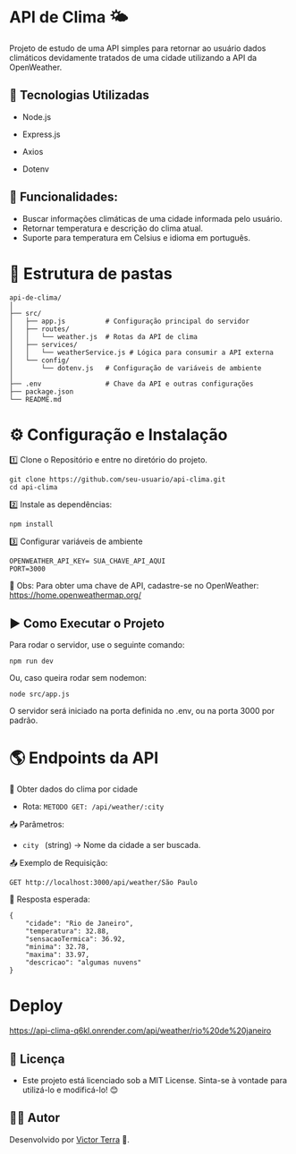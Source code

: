 # API de Clima 🌤️

Projeto de estudo de uma API simples para retornar ao usuário dados climáticos devidamente tratados de uma cidade utilizando a API da OpenWeather.

## 🚀 Tecnologias Utilizadas

- Node.js

- Express.js

- Axios

- Dotenv

## 📌 Funcionalidades:

- Buscar informações climáticas de uma cidade informada pelo usuário.
- Retornar temperatura e descrição do clima atual.
- Suporte para temperatura em Celsius e idioma em português.

# 📁 Estrutura de pastas

```
api-de-clima/
│
├── src/
│   ├── app.js          # Configuração principal do servidor
│   ├── routes/
│   │   └── weather.js  # Rotas da API de clima
│   ├── services/
│   │   └── weatherService.js # Lógica para consumir a API externa
│   └── config/
│       └── dotenv.js   # Configuração de variáveis de ambiente
│
├── .env                # Chave da API e outras configurações
├── package.json
└── README.md

```

# ⚙️ Configuração e Instalação

1️⃣ Clone o Repositório e entre no diretório do projeto.

```
git clone https://github.com/seu-usuario/api-clima.git
cd api-clima

```

2️⃣ Instale as dependências:

```
npm install
```

3️⃣ Configurar variáveis de ambiente

```
OPENWEATHER_API_KEY= SUA_CHAVE_API_AQUI
PORT=3000
```

🔑 Obs: Para obter uma chave de API, cadastre-se no OpenWeather: https://home.openweathermap.org/

## ▶️ Como Executar o Projeto

Para rodar o servidor, use o seguinte comando:

```
npm run dev
```

Ou, caso queira rodar sem nodemon:

```
node src/app.js
```

O servidor será iniciado na porta definida no .env, ou na porta 3000 por padrão.

# 🌎 Endpoints da API

🔹 Obter dados do clima por cidade

- Rota: `METODO GET: /api/weather/:city `

📥 Parâmetros:

- `city ` (string) → Nome da cidade a ser buscada.

📤 Exemplo de Requisição:

```
GET http://localhost:3000/api/weather/São Paulo
```

🔄 Resposta esperada:

```
{
    "cidade": "Rio de Janeiro",
    "temperatura": 32.88,
    "sensacaoTermica": 36.92,
    "minima": 32.78,
    "maxima": 33.97,
    "descricao": "algumas nuvens"
}
```

# Deploy

https://api-clima-q6kl.onrender.com/api/weather/rio%20de%20janeiro

## 📄 Licença

- Este projeto está licenciado sob a MIT License. Sinta-se à vontade para utilizá-lo e modificá-lo! 😊

## 👨‍💻 Autor

Desenvolvido por [Victor Terra](https://victorterradev.com/) 🚀.
